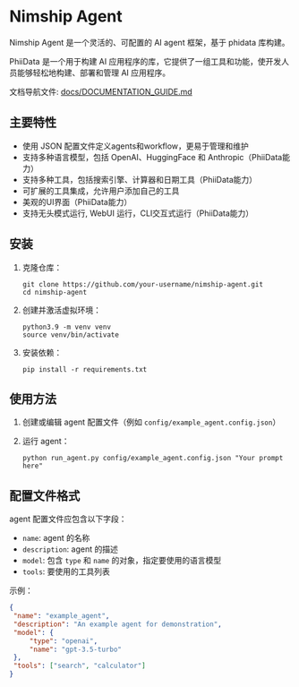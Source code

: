 # Nimship Agent

Nimship Agent 是一个灵活的、可配置的 AI agent 框架，基于 phidata 库构建。

PhiiData 是一个用于构建 AI 应用程序的库，它提供了一组工具和功能，使开发人员能够轻松地构建、部署和管理 AI 应用程序。

文档导航文件: [docs/DOCUMENTATION_GUIDE.md](docs/DOCUMENTATION_GUIDE.md)

## 主要特性

- 使用 JSON 配置文件定义agents和workflow，更易于管理和维护
- 支持多种语言模型，包括 OpenAI、HuggingFace 和 Anthropic（PhiiData能力）
- 支持多种工具，包括搜索引擎、计算器和日期工具（PhiiData能力）
- 可扩展的工具集成，允许用户添加自己的工具
- 美观的UI界面（PhiiData能力）
- 支持无头模式运行, WebUI 运行，CLI交互式运行（PhiiData能力）

## 安装

1. 克隆仓库：
   ```
   git clone https://github.com/your-username/nimship-agent.git
   cd nimship-agent
   ```

2. 创建并激活虚拟环境：
   ```
   python3.9 -m venv venv
   source venv/bin/activate
   ```

3. 安装依赖：
   ```
   pip install -r requirements.txt
   ```

## 使用方法

1. 创建或编辑 agent 配置文件（例如 `config/example_agent.config.json`）

2. 运行 agent：
   ```
   python run_agent.py config/example_agent.config.json "Your prompt here"
   ```

## 配置文件格式

agent 配置文件应包含以下字段：

- `name`: agent 的名称
- `description`: agent 的描述
- `model`: 包含 `type` 和 `name` 的对象，指定要使用的语言模型
- `tools`: 要使用的工具列表

示例：

```json
{
 "name": "example_agent",
 "description": "An example agent for demonstration",
 "model": {
     "type": "openai",
     "name": "gpt-3.5-turbo"
 },
 "tools": ["search", "calculator"]
}

